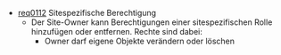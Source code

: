 * [req0112](https://github.com/PolitAktiv/politaktiv-requirements/tree/master/de/requirements/req0112.md) Sitespezifische Berechtigung
  * Der Site-Owner kann Berechtigungen einer sitespezifischen Rolle hinzufügen oder entfernen. Rechte sind dabei:
    * Owner darf eigene Objekte verändern oder löschen
